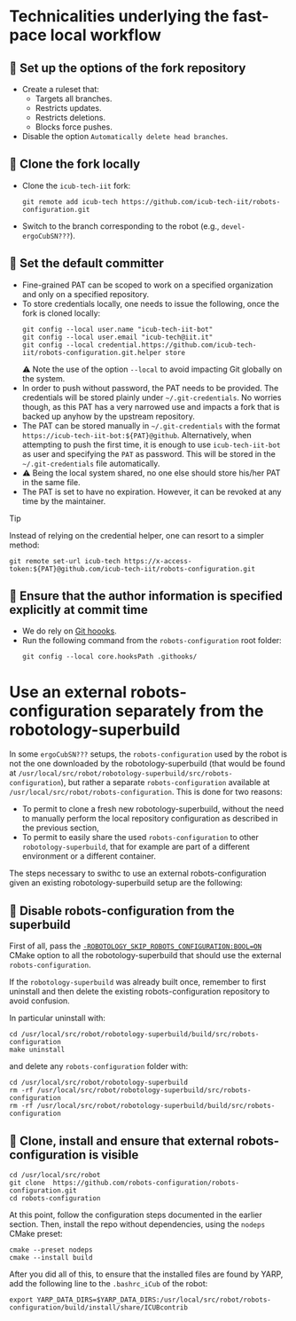 Technicalities underlying the fast-pace local workflow
======================================================

## 🔲 Set up the options of the fork repository
- Create a ruleset that:
  - Targets all branches.
  - Restricts updates.
  - Restricts deletions.
  - Blocks force pushes.
- Disable the option `Automatically delete head branches`.

## 🔲 Clone the fork locally
- Clone the `icub-tech-iit` fork:
  ```console
  git remote add icub-tech https://github.com/icub-tech-iit/robots-configuration.git
  ```
- Switch to the branch corresponding to the robot (e.g., `devel-ergoCubSN???`).

## 🔲 Set the default committer
- Fine-grained PAT can be scoped to work on a specified organization and only on a specified repository.
- To store credentials locally, one needs to issue the following, once the fork is cloned locally:
  ```console
  git config --local user.name "icub-tech-iit-bot"
  git config --local user.email "icub-tech@iit.it"
  git config --local credential.https://github.com/icub-tech-iit/robots-configuration.git.helper store
  ```
  ⚠️ Note the use of the option `--local` to avoid impacting Git globally on the system.
- In order to push without password, the PAT needs to be provided. The credentials will be stored plainly under `~/.git-credentials`. No worries though, as this PAT has a very narrowed use and impacts a fork that is backed up anyhow by the upstream repository.
- The PAT can be stored manually in `~/.git-credentials` with the format `https://icub-tech-iit-bot:${PAT}@github`. Alternatively, when attempting to push the first time, it is enough to use `icub-tech-iit-bot` as user and specifying the `PAT` as password. This will be stored in the `~/.git-credentials` file automatically.
- ⚠️  Being the local system shared, no one else should store his/her PAT in the same file.
- The PAT is set to have no expiration. However, it can be revoked at any time by the maintainer.

> [!tip]
> Instead of relying on the credential helper, one can resort to a simpler method:
> ```console
> git remote set-url icub-tech https://x-access-token:${PAT}@github.com/icub-tech-iit/robots-configuration.git
> ```

## 🔲 Ensure that the author information is specified explicitly at commit time
- We do rely on [Git hoooks](../.githooks).
- Run the following command from the `robots-configuration` root folder:
  ```console
  git config --local core.hooksPath .githooks/
  ```

Use an external robots-configuration separately from the robotology-superbuild
==================================================================

In some `ergoCubSN???` setups, the `robots-configuration` used by the robot is not the one downloaded by the robotology-superbuild (that would be found at `/usr/local/src/robot/robotology-superbuild/src/robots-configuration`),
but rather a separate `robots-configuration` available at `/usr/local/src/robot/robots-configuration`. This is done for two reasons:
* To permit to clone a fresh new robotology-superbuild, without the need to manually perform the local repository configuration as described in the previous section,
* To permit to easily share the used `robots-configuration` to other `robotology-superbuild`, that for example are part of a different environment or a different container.

The steps necessary to swithc to use an external robots-configuration given an existing robotology-superbuild setup are the following:

## 🔲 Disable robots-configuration from the superbuild

First of all, pass the [`-ROBOTOLOGY_SKIP_ROBOTS_CONFIGURATION:BOOL=ON`](https://github.com/robotology/robotology-superbuild/pull/1775) CMake option to all the robotology-superbuild that should use the external `robots-configuration`.

If the `robotology-superbuild` was already built once, remember to first uninstall and then delete the existing robots-configuration repository to avoid confusion.

In particular uninstall with:

~~~
cd /usr/local/src/robot/robotology-superbuild/build/src/robots-configuration
make uninstall
~~~

and delete any `robots-configuration` folder with:

~~~
cd /usr/local/src/robot/robotology-superbuild
rm -rf /usr/local/src/robot/robotology-superbuild/src/robots-configuration
rm -rf /usr/local/src/robot/robotology-superbuild/build/src/robots-configuration
~~~

## 🔲 Clone, install and ensure that external robots-configuration is visible


~~~
cd /usr/local/src/robot
git clone  https://github.com/robots-configuration/robots-configuration.git
cd robots-configuration
~~~

At this point, follow the configuration steps documented in the earlier section. Then, install the repo without dependencies, using the `nodeps` CMake preset:

~~~
cmake --preset nodeps
cmake --install build
~~~

After you did all of this, to ensure that the installed files are found by YARP, add the following line to the `.bashrc_iCub` of the robot:

~~~
export YARP_DATA_DIRS=$YARP_DATA_DIRS:/usr/local/src/robot/robots-configuration/build/install/share/ICUBcontrib
~~~
